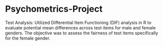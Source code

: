 # Psychometrics-Project
Test Analysis: Utilized Differential Item Functioning (DIF) analysis in R to evaluate potential mean differences across test items for male and female genders. The objective was to assess the fairness of test items specifically for the female gender. 
